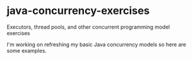 # java-concurrency-exercises
Executors, thread pools, and other concurrent programming model exercises

I'm working on refreshing my basic Java concurrency models so here are some examples.
